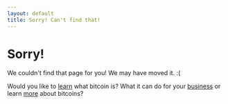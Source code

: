 ```yaml
---
layout: default
title: Sorry! Can't find that!
---
```

# Sorry!
We couldn't find that page for you! We may have moved it. :(

Would you like to [learn](/) what bitcoin is? What it can do for your [business](/for-businesses/) or learn [more](/for-individuals/) about bitcoins?